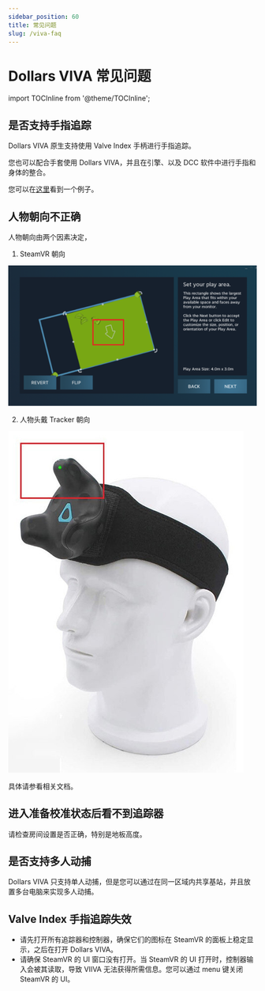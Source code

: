 ```yaml
---
sidebar_position: 60
title: 常见问题
slug: /viva-faq
---	
```


# Dollars VIVA 常见问题

import TOCInline from '@theme/TOCInline';

<TOCInline toc={toc} />

## 是否支持手指追踪

Dollars VIVA 原生支持使用 Valve Index 手柄进行手指追踪。

您也可以配合手套使用 Dollars VIVA，并且在引擎、以及 DCC 软件中进行手指和身体的整合。

您可以在[这里](/otherdevices)看到一个例子。

## 人物朝向不正确

人物朝向由两个因素决定，
1. SteamVR 朝向

![](../img/FnQ0l5F5DiMNNihvuOlQB_-wM7We.png)

2. 人物头戴 Tracker 朝向

![](../img/FgrS3TO83-n0tbFbzLjT7eFpNl0-.jpg)

具体请参看相关文档。

## 进入准备校准状态后看不到追踪器

请检查房间设置是否正确，特别是地板高度。

## 是否支持多人动捕

Dollars VIVA 只支持单人动捕，但是您可以通过在同一区域内共享基站，并且放置多台电脑来实现多人动捕。

## Valve Index 手指追踪失效

- 请先打开所有追踪器和控制器，确保它们的图标在 SteamVR 的面板上稳定显示，之后在打开 Dollars VIVA。
- 请确保 SteamVR 的 UI 窗口没有打开。当 SteamVR 的 UI 打开时，控制器输入会被其读取，导致 VIIVA 无法获得所需信息。您可以通过 menu 键关闭 SteamVR 的 UI。


